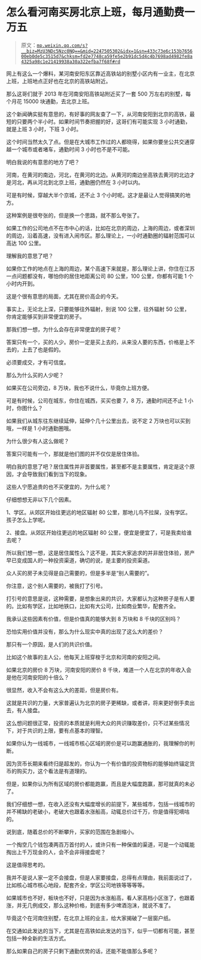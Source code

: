 # 怎么看河南买房北京上班，每月通勤费一万五

> 原文：[`mp.weixin.qq.com/s?__biz=MzU3NDc5Nzc0NQ==&mid=2247505302&idx=1&sn=433c73e6c153b765600eb0de5c3515d7&chksm=fd2e7748ca59fe5e2b91dc5d4c4b7698ad4982fe8a4325a98c1e21419938a30a322efba7f68f#rd`](http://mp.weixin.qq.com/s?__biz=MzU3NDc5Nzc0NQ==&mid=2247505302&idx=1&sn=433c73e6c153b765600eb0de5c3515d7&chksm=fd2e7748ca59fe5e2b91dc5d4c4b7698ad4982fe8a4325a98c1e21419938a30a322efba7f68f#rd)

网上有这么一个爆料，某河南安阳东区靠近高铁站的别墅小区内有一业主，在北京上班，上班地点正好也在北京的高铁站附近。 

那么这哥们就于 2013 年在河南安阳高铁站附近买了一套 500 万左右的别墅，每个月花 15000 块通勤，去北京上班。 

这个新闻确实挺有意思的，有好事的网友查了一下，从河南安阳到北京的高铁，最短的只要两个半小时。如果时间节奏把握的好，这哥们有可能实现 3 小时通勤，就是上班 3 小时，下班 3 小时。

这个时间当然太久了点。但是在大城市工作过的人都晓得，如果你要坐公共交通穿越一个城市或者堵车，通勤时间 3 小时也不是不可能。 

明白我说的有意思的地方了吧？

河南，在黄河的南边，河北，在黄河的北边。从黄河的南边坐高铁去黄河的北边才是河北，再从河北到北京上班，通勤圈仍然在 3 小时以内。

可是有时候，穿越大半个京城，还不止 3 个小时呢。这才是最让人觉得搞笑的地方。

这种案例是很夸张的，但是换一个思路，就不那么夸张了。 

如果工作的公司地点不在市中心的话，比如在北京的周边，上海的周边，或者深圳的周边，沿着高速，没有进入闹市区。那么理论上，一小时通勤圈的辐射范围可以高达 100 公里。

理解我的意思了吧？ 

如果你工作的地点在上海的周边，某个高速下来就是，那么理论上讲，你住在江苏一点问题都没有，哪怕你的居住地距离公司 80 公里，100 公里，你都有可能 1 个小时内开到。

这是个很有意思的局面，尤其在房价高企的今天。

事实上，无论北上深，只要能够往外辐射，别说 100 公里，往外辐射 50 公里，你肯定能够买到非常便宜的房子。 

那我们想一想，为什么会存在非常便宜的房子呢？ 

答案只有一个，买的人少。房价一定是买上去的，从来没人要的东西，价格是上不去的，上去了也是假的。 

必须要成交，才有可信度。

那么为什么买的人少呢？

如果买在公司旁边，8 万块，我也不说什么，毕竟你上班方便。

可是有时候，公司在城东，你住在城西，买买也要 7，8 万，通勤时间还不止 1 小时，你图什么？

如果我们从城东往东继续延伸，延伸个几十公里出去，说不定 2 万块也可以买到哦，一样是 1 小时通勤圈哦。

为什么很少有人这么做呢？ 

答案只可能有一个，那就是他们图的并不仅仅是居住体验。

明白我的意思了吧？居住属性并非首要属性，甚至都不是主要属性，肯定是这个原因，才会导致我们看到当下的现象。 

这些人宁愿追贵的也不买便宜的，为什么呢？ 

仔细想想无非以下几个因素。

1、学区。从郊区开始往更远的地区辐射 80 公里，那地儿鸟不拉屎，没有学区。孩子怎么上学呢。

2、接盘。从郊区开始往更远的地区辐射 80 公里，便宜是便宜了，可是我卖给谁去呢？

所以我们想一想，这是居住属性么？这不是，其实大家追求的并非居住体验，房产早已变成国人的一种投资渠道，确切的说，是主要的投资渠道。

众人买的房子未见得是自己需要的，但是多半是“别人需要的”。 

你注意，这个别人需要的，被我打了引号。 

打引号的意思是说，这种需要，是想象出来的共识，大家都认为这种房子是有人要的。比如有学区，比如地铁口，比如有大公司，比如商业繁华，配套齐全。 

我承认这些因素有价值，但是价值真的能够大到 8 万块和 8 千块的区别吗？ 

恐怕实用价值并没有，那么为什么现实中真的出现了这么大的差价？

那只有一个原因，是人们的共识价值。

比如这个故事的主人公，他每天上班穿梭于北京和河南的安阳之间。

如果北京的房价 8 万块，河南安阳的房价 8 千块，难道一个人在北京的年收入会是他在河南安阳的十倍么？

很显然，收入不会有这么大的差距，但是房价有。 

这就是共识的力量，大家普遍认为北京的房子更稀缺，或者讲，将来更好倒手卖出去，有人接盘。

这么想问题很正常，投资的本质就是利用大众的共识赚取差价，只不过某些情况下，对于共识的上限，要有点基本的理智。 

如果你认为一线城市，一线城市核心区域的房价是可以跑赢通胀的，我理解你的判断。 

因为货币长期来看终归是超发的，你认为一个有价值的投资物标的能够始终锚定货币的购买力，这个看法是有道理的。 

但是，如果你认为所有区域的房价都能跑赢，而且是大幅度跑赢，那可就真的未必了。 

我们仔细想一想，在收入还没有大幅度增长的前提下，某些城市，包括一线城市的并不稀缺的老破小，老破大也跟着水涨船高，动辄总价过千万，你是值得犯嘀咕的。 

说到底，随着总价的不断攀升，买家的范围在急剧缩小。 

一个掏空几个钱包凑两百万首付的人，或许只有一种保值的渠道，可是一个动辄能掏出上千万现金的人，会不会非得接盘呢？

这是值得思考的。

我并不是说人家一定不会接盘，但是人家要接盘，总得有点理由，我前面说过了，比如核心城市核心地段，配套齐全，学区公司地铁等等等等。 

如果城市也不好，板块也不好，只是因为水涨船高，看人家高档小区涨了，也跟着涨，并无几例成交，那么这种价格，到底有多少啤酒泡沫，就说不准了。 

毕竟这个在河南住别墅，在北京上班的业主，给大家揭破了一层窗户纸。 

在交通如此发达的当下，尤其是在高铁如此发达的当下，似乎一切都有可能，甚至包括一种全新的生活方式。 

那么如果自己的房子只剩下通勤优势的话，还能不能值那么多呢？